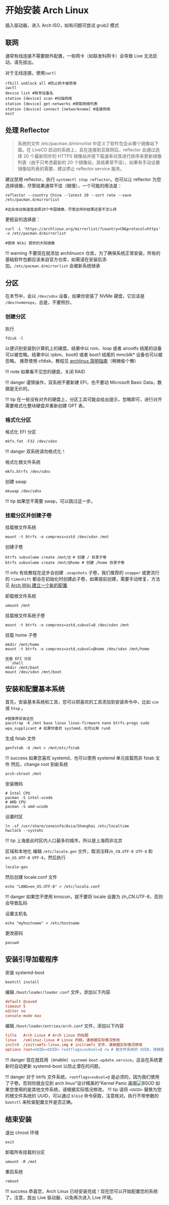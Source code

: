 # 开始安装 Arch Linux

插入驱动器，进入 Arch ISO，如有问题可尝试 grub2 模式

## 联网

通常有线连接不需要额外配置，一些网卡（如联发科网卡）会导致 Live 无法启动，请先拔出。

对于无线连接，使用`iwctl`
```shell
rfkill unblock all #防止网卡被禁用
iwctl
device list #枚举设备名
station [device] scan #扫描网络
station [device] get-networks #获取网络列表
station [device] connect [networkname] #连接网络
exit
```


## 处理 Reflector

> 系统的文件 /etc/pacman.d/mirrorlist 中定义了软件包会从哪个镜像站下载。在 LiveCD 启动的系统上，且在连接到互联网后，reflector 会通过选择 20 个最新同步的 HTTPS 镜像站并按下载速率对其进行排序来更新镜像列表（由于只考虑最新的 20 个镜像站，其结果常不佳）。如果有手动设置镜像站列表的需要，建议停止 reflector.service 服务。

建议禁用 reflector，执行 `systemctl stop reflector`。也可以让 reflector 为您选择镜像，尽管结果通常不佳（贼慢），一个可能的用法是：

```shell
reflector --country China --latest 20 --sort rate --save /etc/pacman.d/mirrorlist

#这会自动按速度选择20个中国镜像，尽管这样的结果还是不怎么样
```

更稳妥的选择是：

```shell
curl -L 'https://archlinux.org/mirrorlist/?country=CN&protocol=https' -o /etc/pacman.d/mirrorlist

#使用 Wiki 提供的大陆镜像
```
!!! warning
    不要现在就添加 archlinuxcn 仓库，为了确保系统正常安装，所有的基础软件包都应该来自官方仓库，如需请在安装后添加。`/etc/pacman.d/mirrorlist` 会被新系统继承

## 分区

在本节中，会以 `/dev/sdnx` 设备，如果你安装了 NVMe 硬盘，它应该是 `/dev/nvmenxpx`，总是，不要照抄。

### 创建分区
执行
```shell
fdisk -l
```
以便识别安装到计算机上的硬盘，结果中以 rom、loop 或者 airootfs 结尾的设备可以被忽略。结果中以 rpbm、boot0 或者 boot1 结尾的 mmcblk* 设备也可以被忽略。
推荐使用 cfdisk，教程见 [archlinux 简明指南](https://arch.icekylin.online/guide/rookie/basic-install.html#_7-%E5%88%86%E5%8C%BA%E5%92%8C%E6%A0%BC%E5%BC%8F%E5%8C%96-%E4%BD%BF%E7%94%A8-btrfs-%E6%96%87%E4%BB%B6%E7%B3%BB%E7%BB%9F)（稍微偷个懒）

!!! note
    如果看不见您的硬盘，关闭 RAID

!!! danger
    谨慎操作，双系统不要新建 EFI，也不要动 Microsoft Basic Data，数据是无价的。

!!! tip
    在一些没有对齐的硬盘上，分区工具可能会给出提示，忽略即可，进行对齐需要格式化整块硬盘并重新创建 GPT 表。

### 格式化分区

格式化 EFI 分区
```shell
mkfs.fat -F32 /dev/sdxn
```
!!! danger
    双系统请勿格式化！

格式化根文件系统
```shell
mkfs.btrfs /dev/sdnx
```

创建 swap
```shell
mkswap /dev/sdnx
```
!!! tip
    如果您不需要 swap，可以跳过这一步。

### 挂载分区并创建子卷

挂载根文件系统
```shell
mount -t btrfs -o compress=zstd /dev/sdxn /mnt
```
创建子卷
```shell
btrfs subvolume create /mnt/@ # 创建 / 目录子卷
btrfs subvolume create /mnt/@home # 创建 /home 目录子卷
```
!!! info
    有些教程在这步会创建 `.snapshots` 子卷，我们推荐的 `snapper` 或更流行的 `timeshift` 都会在初始化时创建此子卷，如果提前创建，需要手动修复，方法见 [Arch Wiki 建立一个新的配置](https://wiki.archlinuxcn.org/wiki/Snapper#%E5%BB%BA%E7%AB%8B%E4%B8%80%E4%B8%AA%E6%96%B0%E7%9A%84%E9%85%8D%E7%BD%AE)

卸载根文件系统
```shell
umount /mnt
```
挂载根文件系统子卷
```shell
mount -t btrfs -o compress=zstd,subvol=@ /dev/sdxn /mnt
```
挂载 home 子卷
```shell
mkdir /mnt/home
mount -t btrfs -o compress=zstd,subvol=@home /dev/sdxn /mnt/home
```


```
挂载 EFI 分区
```shell
mkdir /mnt/boot
mount /dev/sdxn /mnt/boot
```
## 安装和配置基本系统

首先，安装基本系统和工具，您可以把喜欢的工具添加到安装命令中，比如 `vim` 或 `htop` 。
```shell
#我推荐安装这些
pacstrap -K /mnt base linux linux-firmware nano btrfs-progs sudo wpa_supplicant # 如果你喜欢 systemd，也可以用 run0
```
生成 fstab 文件
```shell
genfstab -U /mnt > /mnt/etc/fstab
```
!!! success
    如果您喜欢 systemd，也可以使用 systemd 单元挂载而非 fstab 文件
然后，change root 到新系统
```shell
arch-chroot /mnt
```

安装微码
```shell
# Intel CPU
pacman -S intel-ucode
# AMD CPU
pacman -S amd-ucode
```

设置时区
```shell
ln -sf /usr/share/zoneinfo/Asia/Shanghai /etc/localtime
hwclock --systohc
```
!!! tip
    上海是此时区内人口最多的城市，所以是上海而非北京

区域和本地化
编辑 `/etc/locale.gen` 文件，取消注释`zh_CN.UTF-8 UTF-8` 和 `en_US.UTF-8 UTF-8`，然后执行
```shell
locale-gen
```
然后创建 locale.conf 文件
```shell
echo "LANG=en_US.UTF-8" > /etc/locale.conf
```
!!! danger
    如果您不使用 kmscon，就不要将 locale 设置为 zh_CN.UTF-8，否则会导致乱码

设置主机名
```shell
echo "myhostname" > /etc/hostname
``` 

更改密码
```shell
passwd
```

## 安装引导加载程序
安装 systemd-boot
```shell
bootctl install
```
编辑 `/boot/loader/loader.conf` 文件，添加以下内容
```ini
default @saved
timeout 5
editor no
console-mode max
```
编辑 `/boot/loader/entries/arch.conf` 文件，添加以下内容
```ini
title   Arch Linux # Arch Linux 的标题
linux   /vmlinuz-linux # Linux 内核，请根据实际情况修改
initrd  /initramfs-linux.img # initramfs 文件，请根据实际情况修改
options root=UUID=<UUID> rootflags=subvol=@ rw # 根文件系统的 UUID，请根据实际情况修改
```
!!! danger
    现在就启用（enable）`systemd-boot-update.service`，这会在系统更新时自动更新 systemd-boot 以防止潜在的问题。

!!! danger
    对于 btrfs 文件系统，`rootflags=subvol=@` 是必须的，因为我们使用了子卷。否则你就会见到 arch linux“设计精美的“Kernel Panic 画面![BSOD](BSOD.jpg)
    如果您使用的是其他文件系统，请根据实际情况修改。
!!! tip
    请将 `<UUID>` 替换为您的根文件系统的 UUID，可以通过 `blkid` 命令获取，注意核对。执行不带参数的 `bootctl` 来检查配置文件是否正确。

## 结束安装
退出 chroot 环境
```shell
exit
```
卸载所有挂载的分区
```shell
umount -R /mnt
```
重启系统
```shell
reboot
```
!!! success
    恭喜您，Arch Linux 已经安装完成！现在您可以开始配置您的系统了。注意，拔出 Live 驱动器，以免再次进入 Live 环境。

